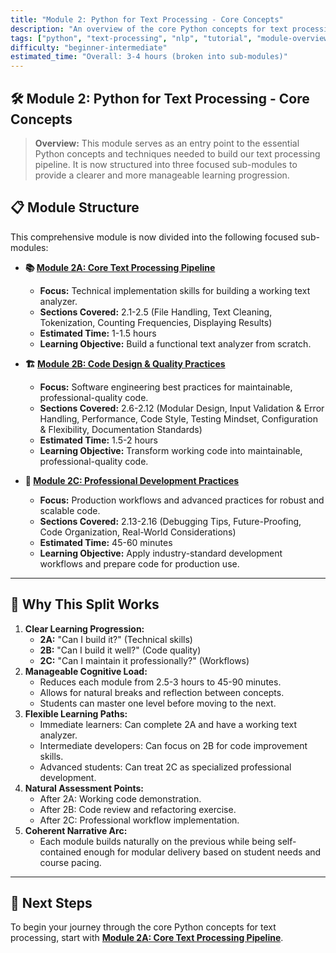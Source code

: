```yaml
---
title: "Module 2: Python for Text Processing - Core Concepts"
description: "An overview of the core Python concepts for text processing, broken down into focused sub-modules for a clear learning progression."
tags: ["python", "text-processing", "nlp", "tutorial", "module-overview"]
difficulty: "beginner-intermediate"
estimated_time: "Overall: 3-4 hours (broken into sub-modules)"
---
```


## 🛠️ Module 2: Python for Text Processing - Core Concepts

> **Overview:** This module serves as an entry point to the essential Python concepts and techniques needed to build our text processing pipeline. It is now structured into three focused sub-modules to provide a clearer and more manageable learning progression.

## 📋 Module Structure

This comprehensive module is now divided into the following focused sub-modules:

- **📚 [Module 2A: Core Text Processing Pipeline](module2A-core-pipeline.md)**
  - **Focus:** Technical implementation skills for building a working text analyzer.
  - **Sections Covered:** 2.1-2.5 (File Handling, Text Cleaning, Tokenization, Counting Frequencies, Displaying Results)
  - **Estimated Time:** 1-1.5 hours
  - **Learning Objective:** Build a functional text analyzer from scratch.

- **🏗️ [Module 2B: Code Design & Quality Practices](module2B-code-quality.md)**
  - **Focus:** Software engineering best practices for maintainable, professional-quality code.
  - **Sections Covered:** 2.6-2.12 (Modular Design, Input Validation & Error Handling, Performance, Code Style, Testing Mindset, Configuration & Flexibility, Documentation Standards)
  - **Estimated Time:** 1.5-2 hours
  - **Learning Objective:** Transform working code into maintainable, professional-quality code.

- **🚀 [Module 2C: Professional Development Practices](module2C-professional-dev.md)**
  - **Focus:** Production workflows and advanced practices for robust and scalable code.
  - **Sections Covered:** 2.13-2.16 (Debugging Tips, Future-Proofing, Code Organization, Real-World Considerations)
  - **Estimated Time:** 45-60 minutes
  - **Learning Objective:** Apply industry-standard development workflows and prepare code for production use.

---

## 🎯 Why This Split Works

1. **Clear Learning Progression:**
    - **2A:** "Can I build it?" (Technical skills)
    - **2B:** "Can I build it well?" (Code quality)
    - **2C:** "Can I maintain it professionally?" (Workflows)
2. **Manageable Cognitive Load:**
    - Reduces each module from 2.5-3 hours to 45-90 minutes.
    - Allows for natural breaks and reflection between concepts.
    - Students can master one level before moving to the next.
3. **Flexible Learning Paths:**
    - Immediate learners: Can complete 2A and have a working text analyzer.
    - Intermediate developers: Can focus on 2B for code improvement skills.
    - Advanced students: Can treat 2C as specialized professional development.
4. **Natural Assessment Points:**
    - After 2A: Working code demonstration.
    - After 2B: Code review and refactoring exercise.
    - After 2C: Professional workflow implementation.
5. **Coherent Narrative Arc:**
    - Each module builds naturally on the previous while being self-contained enough for modular delivery based on student needs and course pacing.

---

## 🚀 Next Steps

To begin your journey through the core Python concepts for text processing, start with **[Module 2A: Core Text Processing Pipeline](module2A-core-pipeline.md)**.
